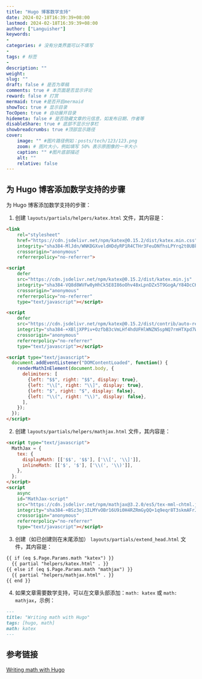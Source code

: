 ```yaml
---
title: "Hugo 博客数学支持"
date: 2024-02-18T16:39:39+08:00
lastmod: 2024-02-18T16:39:39+08:00
author: ["Languisher"]
keywords: 
- 
categories: # 没有分类界面可以不填写
- 
tags: # 标签
- 
description: ""
weight:
slug: ""
draft: false # 是否为草稿
comments: true # 本页面是否显示评论
reward: false # 打赏
mermaid: true #是否开启mermaid
showToc: true # 显示目录
TocOpen: true # 自动展开目录
hidemeta: false # 是否隐藏文章的元信息，如发布日期、作者等
disableShare: true # 底部不显示分享栏
showbreadcrumbs: true #顶部显示路径
cover:
    image: "" #图片路径例如：posts/tech/123/123.png
    zoom: # 图片大小，例如填写 50% 表示原图像的一半大小
    caption: "" #图片底部描述
    alt: ""
    relative: false
---
```


## 为 Hugo 博客添加数学支持的步骤

为 Hugo 博客添加数学支持的步骤：

1. 创建 `layouts/partials/helpers/katex.html` 文件，其内容是：

```html
<link
    rel="stylesheet"
    href="https://cdn.jsdelivr.net/npm/katex@0.15.2/dist/katex.min.css"
    integrity="sha384-MlJdn/WNKDGXveldHDdyRP1R4CTHr3FeuDNfhsLPYrq2t0UBkUdK2jyTnXPEK1NQ"
    crossorigin="anonymous"
    referrerpolicy="no-referrer">

<script
    defer
    src="https://cdn.jsdelivr.net/npm/katex@0.15.2/dist/katex.min.js"
    integrity="sha384-VQ8d8WVFw0yHhCk5E8I86oOhv48xLpnDZx5T9GogA/Y84DcCKWXDmSDfn13bzFZY"
    crossorigin="anonymous"
    referrerpolicy="no-referrer"
    type="text/javascript"></script>

<script
    defer
    src="https://cdn.jsdelivr.net/npm/katex@0.15.2/dist/contrib/auto-render.min.js"
    integrity="sha384-+XBljXPPiv+OzfbB3cVmLHf4hdUFHlWNZN5spNQ7rmHTXpd7WvJum6fIACpNNfIR"
    crossorigin="anonymous"
    referrerpolicy="no-referrer"
    type="text/javascript"></script>

<script type="text/javascript">
  document.addEventListener("DOMContentLoaded", function() {
    renderMathInElement(document.body, {
      delimiters: [
        {left: "$$", right: "$$", display: true},
        {left: "\\[", right: "\\]", display: true},
        {left: "$", right: "$", display: false},
        {left: "\\(", right: "\\)", display: false},
      ],
    });
  });
</script>
```

2. 创建 `layouts/partials/helpers/mathjax.html` 文件，其内容是：

```html
<script type="text/javascript">
  MathJax = {
    tex: {
      displayMath: [['$$', '$$'], ['\\[', '\\]']],
      inlineMath: [['$', '$'], ['\\(', '\\)']],
    },
  };
</script>
<script
    async
    id="MathJax-script"
    src="https://cdn.jsdelivr.net/npm/mathjax@3.2.0/es5/tex-mml-chtml.js"
    integrity="sha384-+BSz3oj3ILMYvOBr16U9i0H4RZRmGyQQ+1q9eqr8T3skmAFrJk8GmgwgqlCZdNSo"
    crossorigin="anonymous"
    referrerpolicy="no-referrer"
    type="text/javascript"></script>
```

3. 创建（如已创建则在末尾添加） `layouts/partials/extend_head.html` 文件，其内容是：

```html
{{ if (eq $.Page.Params.math "katex") }}
  {{ partial "helpers/katex.html" . }}
{{ else if (eq $.Page.Params.math "mathjax") }}
  {{ partial "helpers/mathjax.html" . }}
{{ end }}
```

4. 如果文章需要数学支持，可以在文章头部添加：`math: katex` 或 `math: mathjax`，示例：

```md 
---
title: "Writing math with Hugo"
tags: [hugo, math]
math: katex
---
```


## 参考链接

[Writing math with Hugo](https://misha.brukman.net/blog/2022/04/writing-math-with-hugo/)



